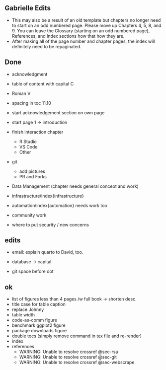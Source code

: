 ## Gabrielle Edits






- This may also be a result of an old template but chapters no longer need to start on an odd numbered page. Please move up Chapters 4, 5, 8, and 9. You can leave the Glossary (starting on an odd numbered page), References, and Index sections how that how they are.
- After making all of the page number and chapter pages, the index will definitely need to be repaginated.


## Done

- acknowledgment
- table of content with capital C 
- Roman V
- spacing in toc 11.10
- start acknowledgement section on own page
- start page 1 -> introduction














- finish interaction chapter
    - R Studio
    - VS Code 
    - Other

- git 
    - add pictures
    - PR and Forks

- Data Management (chapter needs general conceot and work)

- infrastructure\index{infrastructure}

- automation\index{automation} needs work too

- community work

- where to put security / new concerns





## edits

- email: explain quarto to David, too.


- database -> capital
- git space before dot

## ok
- list of figures less than 4 pages /w full book -> shorten desc.
- title case for table caption
- replace Johnny 
- table width
- code-as-comm figure
- benchmark ggplot2 figure
- package downloads figure
- double tocs (simply remove command in tex file and re-render)
- index
- references
    - WARNING: Unable to resolve crossref @sec-rsa
    - WARNING: Unable to resolve crossref @sec-git
    - WARNING: Unable to resolve crossref @sec-webscrape

